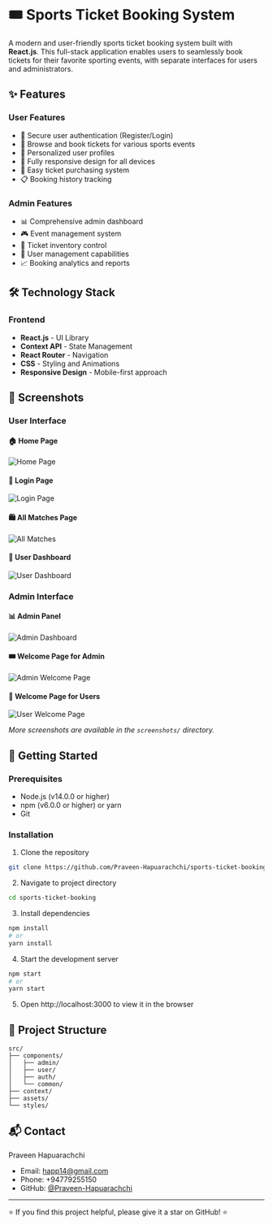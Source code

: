 # 🎟️ Sports Ticket Booking System

A modern and user-friendly sports ticket booking system built with **React.js**. This full-stack application enables users to seamlessly book tickets for their favorite sporting events, with separate interfaces for users and administrators.

## ✨ Features

### User Features
- 🔐 Secure user authentication (Register/Login)
- 🎫 Browse and book tickets for various sports events
- 👤 Personalized user profiles
- 📱 Fully responsive design for all devices
- 🛒 Easy ticket purchasing system
- 📋 Booking history tracking

### Admin Features
- 📊 Comprehensive admin dashboard
- 🎮 Event management system
- 🎫 Ticket inventory control
- 👥 User management capabilities
- 📈 Booking analytics and reports

## 🛠️ Technology Stack

### Frontend
- **React.js** - UI Library
- **Context API** - State Management
- **React Router** - Navigation
- **CSS** - Styling and Animations
- **Responsive Design** - Mobile-first approach

## 📸 Screenshots

### User Interface

#### 🏠 Home Page
![Home Page](screenshots/homepage.png)

#### 🔐 Login Page
![Login Page](screenshots/login.png)

#### 🛍️ All Matches Page
![All Matches](screenshots/showallmatches.png)

#### 👤 User Dashboard
![User Dashboard](screenshots/profileforuser.png)

### Admin Interface

#### 📊 Admin Panel
![Admin Dashboard](screenshots/profileforadmin.png)

#### 🎟️ Welcome Page for Admin
![Admin Welcome Page](screenshots/welcomeforadmin.png)

#### 👋 Welcome Page for Users
![User Welcome Page](screenshots/welcomeforuser.png)

*More screenshots are available in the `screenshots/` directory.*

## 🚀 Getting Started

### Prerequisites
- Node.js (v14.0.0 or higher)
- npm (v6.0.0 or higher) or yarn
- Git

### Installation

1. Clone the repository
```bash
git clone https://github.com/Praveen-Hapuarachchi/sports-ticket-booking.git
```

2. Navigate to project directory
```bash
cd sports-ticket-booking
```

3. Install dependencies
```bash
npm install
# or
yarn install
```

4. Start the development server
```bash
npm start
# or
yarn start
```

5. Open http://localhost:3000 to view it in the browser

## 📁 Project Structure

```
src/
├── components/
│   ├── admin/
│   ├── user/
│   ├── auth/
│   └── common/
├── context/
├── assets/
└── styles/
```

## 📬 Contact

Praveen Hapuarachchi
- Email: happ14@gmail.com
- Phone: +94779255150
- GitHub: [@Praveen-Hapuarachchi](https://github.com/Praveen-Hapuarachchi)

---

⭐️ If you find this project helpful, please give it a star on GitHub! ⭐️